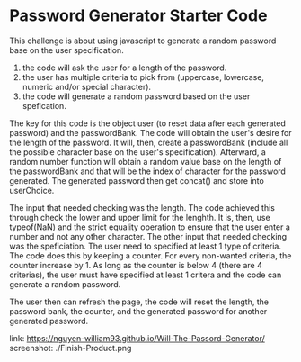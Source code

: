 # Password Generator Starter Code

This challenge is about using javascript to generate a random password base on the user specification.
1) the code will ask the user for a length of the password.
2) the user has multiple criteria to pick from (uppercase, lowercase, numeric and/or special character).
3) the code will generate a random password based on the user spefication.

The key for this code is the object user (to reset data after each generated password) and the passwordBank.
The code will obtain the user's desire for the length of the password. It will, then, create a passwordBank (include all the possible character base on the user's specification). Afterward, a random number function will obtain a random value base on the length of the passwordBank and that will be the index of character for the password generated. The generated password then get concat() and store into userChoice. 

The input that needed checking was the length. The code achieved this through check the lower and upper limit for the lenghth. It is, then, use typeof(NaN) and the strict equality operation to ensure that the user enter a number and not any other character.
The other input that needed checking was the speficiation. The user need to specified at least 1 type of criteria. The code does this by keeping a counter. For every non-wanted criteria, the counter increase by 1. As long as the counter is below 4 (there are 4 criterias), the user must have specified at least 1 critera and the code can generate a random password.

The user then can refresh the page, the code will reset the length, the password bank, the counter, and the generated password for another generated password.

link: https://nguyen-william93.github.io/Will-The-Passord-Generator/
screenshot: ./Finish-Product.png

